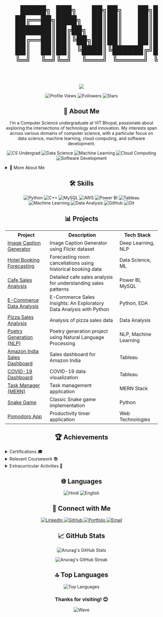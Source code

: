 <h1 align="center">
  <pre>
   █████╗ ███╗   ██╗██╗   ██╗██████╗  █████╗  ██████╗     ██████╗ ██████╗  █████╗ ███████╗ █████╗ ██████╗ 
  ██╔══██╗████╗  ██║██║   ██║██╔══██╗██╔══██╗██╔════╝     ██╔══██╗██╔══██╗██╔══██╗██╔════╝██╔══██╗██╔══██╗
  ███████║██╔██╗ ██║██║   ██║██████╔╝███████║██║  ███╗    ██████╔╝██████╔╝███████║███████╗███████║██║  ██║
  ██╔══██║██║╚██╗██║██║   ██║██╔══██╗██╔══██║██║   ██║    ██╔═══╝ ██╔══██╗██╔══██║╚════██║██╔══██║██║  ██║
  ██║  ██║██║ ╚████║╚██████╔╝██║  ██║██║  ██║╚██████╔╝    ██║     ██║  ██║██║  ██║███████║██║  ██║██████╔╝
  ╚═╝  ╚═╝╚═╝  ╚═══╝ ╚═════╝ ╚═╝  ╚═╝╚═╝  ╚═╝ ╚═════╝     ╚═╝     ╚═╝  ╚═╝╚═╝  ╚═╝╚══════╝╚═╝  ╚═╝╚═════╝ 
  </pre>
</h1>

<p align="center">
  <img src="https://readme-typing-svg.herokuapp.com?lines=CS+Undergrad+at+VIT+Bhopal;Data+Science+Enthusiast;Cloud+Computing+Aficionado;Software+Developer+in+Making&center=true&width=380&height=45">
</p>

<p align="center">
  <img src="https://komarev.com/ghpvc/?username=anuragpras&color=blueviolet" alt="Profile Views">
  <img src="https://img.shields.io/github/followers/anuragpras?label=Followers" alt="Followers">
  <img src="https://img.shields.io/github/stars/anuragpras?label=Stars" alt="Stars">
</p>

<h2 align="center">🚀 About Me</h2>

<p align="center">
I'm a Computer Science undergraduate at VIT Bhopal, passionate about exploring the intersections of technology and innovation. My interests span across various domains of computer science, with a particular focus on data science, machine learning, cloud computing, and software development.
</p>

<p align="center">
  <img src="https://img.shields.io/badge/-CS%20Undergrad-blue?style=for-the-badge" alt="CS Undergrad">
  <img src="https://img.shields.io/badge/-Data%20Science-orange?style=for-the-badge" alt="Data Science">
  <img src="https://img.shields.io/badge/-Machine%20Learning-green?style=for-the-badge" alt="Machine Learning">
  <img src="https://img.shields.io/badge/-Cloud%20Computing-lightblue?style=for-the-badge" alt="Cloud Computing">
  <img src="https://img.shields.io/badge/-Software%20Development-red?style=for-the-badge" alt="Software Development">
</p>

<details>
<summary>📌 More About Me</summary>
<br>
  
- 🔭 Always looking to learn and apply new technologies
- 👯 Open to collaborating on innovative projects
- 💬 Ask me about my latest projects and tech explorations
- ⚡ Fun fact: I love to experiment with new programming languages in my free time!
</details>

<h2 align="center">🛠️ Skills</h2>

<p align="center">
  <img src="https://img.shields.io/badge/Python-3776AB?style=for-the-badge&logo=python&logoColor=white" alt="Python">
  <img src="https://img.shields.io/badge/C++-00599C?style=for-the-badge&logo=cplusplus&logoColor=white" alt="C++">
  <img src="https://img.shields.io/badge/MySQL-4479A1?style=for-the-badge&logo=mysql&logoColor=white" alt="MySQL">
  <img src="https://img.shields.io/badge/AWS-232F3E?style=for-the-badge&logo=amazonaws&logoColor=white" alt="AWS">
  <img src="https://img.shields.io/badge/PowerBI-F2C811?style=for-the-badge&logo=powerbi&logoColor=black" alt="Power BI">
  <img src="https://img.shields.io/badge/Tableau-E97627?style=for-the-badge&logo=tableau&logoColor=white" alt="Tableau">
  <img src="https://img.shields.io/badge/Machine_Learning-FF6F00?style=for-the-badge&logo=tensorflow&logoColor=white" alt="Machine Learning">
  <img src="https://img.shields.io/badge/Data_Analysis-4285F4?style=for-the-badge&logo=google-analytics&logoColor=white" alt="Data Analysis">
  <img src="https://img.shields.io/badge/GitHub-181717?style=for-the-badge&logo=github&logoColor=white" alt="GitHub">
  <img src="https://img.shields.io/badge/Git-F05032?style=for-the-badge&logo=git&logoColor=white" alt="Git">
</p>

<h2 align="center">📊 Projects</h2>

<table align="center">
  <tr>
    <th>Project</th>
    <th>Description</th>
    <th>Tech Stack</th>
  </tr>
  <tr>
    <td><a href="https://github.com/anuragpras/image-description-deep-learning">Image Caption Generator</a></td>
    <td>Image Caption Generator using Flickr dataset</td>
    <td>Deep Learning, NLP</td>
  </tr>
  <tr>
    <td><a href="https://github.com/anuragpras/forecasting-hotel-booking-cancellations">Hotel Booking Forecasting</a></td>
    <td>Forecasting room cancellations using historical booking data</td>
    <td>Data Science, ML</td>
  </tr>
  <tr>
    <td><a href="https://github.com/anuragpras/cafe-sales-analysis">Cafe Sales Analysis</a></td>
    <td>Detailed cafe sales analysis for understanding sales patterns</td>
    <td>Power BI, MySQL</td>
  </tr>
  <tr>
    <td><a href="https://github.com/anuragpras/exploratory-data-analysis">E-Commerce Data Analysis</a></td>
    <td>E-Commerce Sales Insights: An Exploratory Data Analysis with Python</td>
    <td>Python, EDA</td>
  </tr>
  <tr>
    <td><a href="https://github.com/anuragpras/pizza-sales-analysis">Pizza Sales Analysis</a></td>
    <td>Analysis of pizza sales data</td>
    <td>Data Analysis</td>
  </tr>
  <tr>
    <td><a href="https://github.com/anuragpras/not-by-gulzar">Poetry Generation (NLP)</a></td>
    <td>Poetry generation project using Natural Language Processing</td>
    <td>NLP, Machine Learning</td>
  </tr>
  <tr>
    <td><a href="https://github.com/anuragpras/amazon-india-sales-dashboard-tableau">Amazon India Sales Dashboard</a></td>
    <td>Sales dashboard for Amazon India</td>
    <td>Tableau</td>
  </tr>
  <tr>
    <td><a href="https://github.com/anuragpras/covid19-tableau">COVID-19 Dashboard</a></td>
    <td>COVID-19 data visualization</td>
    <td>Tableau</td>
  </tr>
  <tr>
    <td><a href="https://github.com/anuragpras/Task-Manager-MERN">Task Manager (MERN)</a></td>
    <td>Task management application</td>
    <td>MERN Stack</td>
  </tr>
  <tr>
    <td><a href="https://github.com/anuragpras/snake-game">Snake Game</a></td>
    <td>Classic Snake game implementation</td>
    <td>Python</td>
  </tr>
  <tr>
    <td><a href="https://github.com/anuragpras/pomodoro-app">Pomodoro App</a></td>
    <td>Productivity timer application</td>
    <td>Web Technologies</td>
  </tr>
</table>

<h2 align="center">🏆 Achievements</h2>

<details>
<summary>Certifications 🎓</summary>
<br>
  
- 🏅 AWS Certified Cloud Practitioner (CLF-C02)
- 🏅 Microsoft Certified Azure Administrator (AZ-104)
- 🏅 Introduction to Internet of Things (NPTEL)
- 🏅 The Bits & Bytes of Computer Networking (Coursera)
</details>

<details>
<summary>Relevant Coursework 📚</summary>
<br>
  
- 💻 Computer Networks
- 🖥️ Operating Systems
- 🚀 High Performance Computing
- 🧮 Data Structures and Algorithms
- 📊 Foundations of Data Science
</details>

<details>
<summary>Extracurricular Activities 🌟</summary>
<br>
  
- 🩸 **NSS Club**: Core Team Member | Organized Blood Donation Camp
- 💻 **CodingBlocks(BitbyBit) Club**: Member | Content Writer for Social Media
</details>

<h2 align="center">🌐 Languages</h2>

<p align="center">
  <img src="https://img.shields.io/badge/Hindi-Native-green?style=for-the-badge" alt="Hindi">
  <img src="https://img.shields.io/badge/English-Fluent-blue?style=for-the-badge" alt="English">
</p>

<h2 align="center">🤝 Connect with Me</h2>

<p align="center">
  <a href="https://www.linkedin.com/in/anuragpras/">
    <img src="https://img.shields.io/badge/LinkedIn-0077B5?style=for-the-badge&logo=linkedin&logoColor=white" alt="LinkedIn">
  </a>
  <a href="https://github.com/anuragpras">
    <img src="https://img.shields.io/badge/GitHub-100000?style=for-the-badge&logo=github&logoColor=white" alt="GitHub">
  </a>
  <a href="https://anuragpras.github.io/portfolio-alt/">
    <img src="https://img.shields.io/badge/Portfolio-1DA1F2?style=for-the-badge&logo=website&logoColor=white" alt="Portfolio">
  </a>
  <a href="mailto:ianuragprasad@gmail.com">
    <img src="https://img.shields.io/badge/Email-D14836?style=for-the-badge&logo=gmail&logoColor=white" alt="Email">
  </a>
</p>

<h2 align="center">📈 GitHub Stats</h2>

<p align="center">
  <img src="https://github-readme-stats.vercel.app/api?username=anuragpras&show_icons=true&theme=radical" alt="Anurag's GitHub Stats">
</p>

<p align="center">
  <img src="https://github-readme-streak-stats.herokuapp.com/?user=anuragpras&theme=radical" alt="Anurag's GitHub Streak">
</p>

<h2 align="center">🔝 Top Languages</h2>

<p align="center">
  <img src="https://github-readme-stats.vercel.app/api/top-langs/?username=anuragpras&layout=compact&theme=radical" alt="Top Languages">
</p>

<h3 align="center">Thanks for visiting! 😊</h3>

<p align="center">
  <img src="https://capsule-render.vercel.app/api?type=waving&color=gradient&height=100&section=footer" alt="Wave">
</p>
